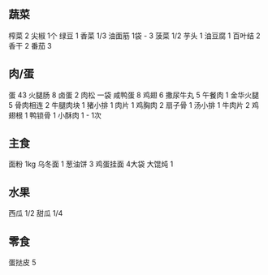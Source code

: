 ## 蔬菜

榨菜 2
尖椒 1个
绿豆 1
香菜 1/3
油面筋 1袋 - 3
菠菜 1/2
芋头 1
油豆腐 1
百叶结 2
香干 2
番茄 3

## 肉/蛋

蛋 43
火腿肠 8
卤蛋 2
肉松 一袋
咸鸭蛋 8
鸡翅 6
撒尿牛丸 5
午餐肉 1
金华火腿 5
骨肉相连 2
牛腿肉块 1
猪小排 1
肉片 1
鸡胸肉 2
扇子骨 1
汤小排 1
牛肉片 2
鸡翅根 1
鸭锁骨 1
小酥肉 1 - 1次

## 主食

面粉 1kg
乌冬面 1
葱油饼 3
鸡蛋挂面 4大袋
大馄炖 1

## 水果

西瓜 1/2
甜瓜 1/4

## 零食

蛋挞皮 5